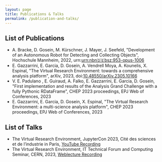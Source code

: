 ```yaml
---
layout: page
title: Publications & Talks
permalink: /publication-and-talks/
---
```


## List of Publications

* A. Bracke, D. Gosein, M. Kürschner, J. Mayer, J. Seefeld, "Development of an Autonomous Robot for Detecting and Collecting Objects", Hochschule Mannheim, 2022, urn:[urn:nbn:de:bsz:953-opus-1006](https://nbn-resolving.org/urn:nbn:de:bsz:953-opus-1006)
* E. Gazzarrini, E. Garcia, D. Gosein, A. Vendrell Moya, A. Kounelis, X. Espinal, "The Virtual Research Environment: towards a comprehensive analysis platform", arXiv, 2023, doi:[10.48550/arXiv.2305.10166](https://doi.org/10.48550/arXiv.2305.10166)
* V. E. Padulano , E. Guiraud, A. Falko, E. Gazzarrini, E. Garcia, D. Gosein, "First implementation and results of the Analysis Grand Challenge with a fully Pythonic RDataFrame", CHEP 2023 proceedings, EPJ Web of Conferences, 2023
* E. Gazzarrini, E. Garcia, D. Gosein, X. Espinal, "The Virtual Research Environment: a multi-science analysis platform", CHEP 2023 proceedings, EPJ Web of Conferences, 2023

## List of Talks

* The Virtual Research Environment, JupyterCon 2023, Cité des sciences et de l’industrie in Paris, [YouTube Recording](https://youtu.be/JGQpdivaNtI?t=1030)
* The Virtual Research Environment, IT Technical Forum and Computing Seminar, CERN, 2023, [Weblecture Recording](https://weblecture-player.web.cern.ch/?year=2023&id=1230107c0)
